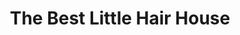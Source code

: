 ---
title: "The Best Little Hair House"
url: /halifax/the-best-little-hair-house/
shop: hairdresser
---